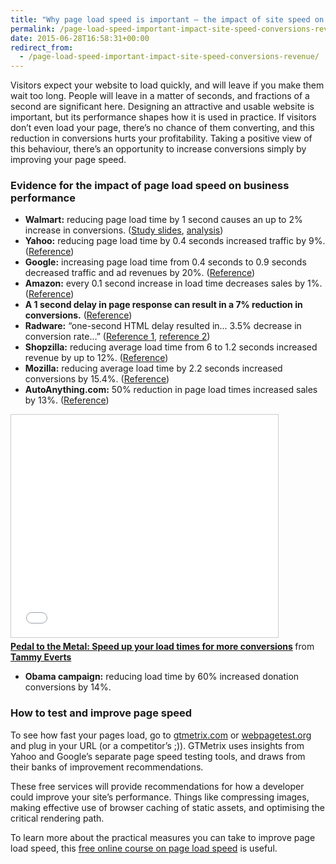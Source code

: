 ```yaml
---
title: "Why page load speed is important – the impact of site speed on conversions and revenue"
permalink: /page-load-speed-important-impact-site-speed-conversions-revenue
date: 2015-06-28T16:58:31+00:00
redirect_from:
  - /page-load-speed-important-impact-site-speed-conversions-revenue/
---
```


Visitors expect your website to load quickly, and will leave if you make them wait too long. People will leave in a matter of seconds, and fractions of a second are significant here. Designing an attractive and usable website is important, but its performance shapes how it is used in practice. If visitors don’t even load your page, there’s no chance of them converting, and this reduction in conversions hurts your profitability. Taking a positive view of this behaviour, there’s an opportunity to increase conversions simply by improving your page speed.

### Evidence for the impact of page load speed on business performance

- **Walmart:** reducing page load time by 1 second causes an up to 2% increase in conversions. ([Study slides](http://minus.com/msM8y8nyh), [analysis](http://www.webperformancetoday.com/2012/02/28/4-awesome-slides-showing-how-page-speed-correlates-to-business-metrics-at-walmart-com/))
- **Yahoo:** reducing page load time by 0.4 seconds increased traffic by 9%. ([Reference](http://www.sitepoint.com/page-speed-business-metrics))
- **Google:** increasing page load time from 0.4 seconds to 0.9 seconds decreased traffic and ad revenues by 20%. ([Reference](http://www.svennerberg.com/2008/12/page-load-times-vs-conversion-rates/))
- **Amazon:** every 0.1 second increase in load time decreases sales by 1%. ([Reference](http://www.svennerberg.com/2008/12/page-load-times-vs-conversion-rates/))
- **A 1 second delay in page response can result in a 7% reduction in conversions.** ([Reference](http://blog.kissmetrics.com/loading-time/))
- **Radware:** “one-second HTML delay resulted in… 3.5% decrease in conversion rate…” ([Reference 1](http://www.webperformancetoday.com/2011/11/23/case-study-slow-page-load-mobile-business-metrics/), [reference 2](http://uxmag.com/articles/when-design-best-practices-become-performance-worst-practices))
- **Shopzilla:** reducing average load time from 6 to 1.2 seconds increased revenue by up to 12%. ([Reference](http://www.webperformancetoday.com/2011/11/23/case-study-slow-page-load-mobile-business-metrics/))
- **Mozilla:** reducing average load time by 2.2 seconds increased conversions by 15.4%. ([Reference](http://www.webperformancetoday.com/2011/11/23/case-study-slow-page-load-mobile-business-metrics/))
- **AutoAnything.com:** 50% reduction in page load times increased sales by 13%. ([Reference](http://www.webperformancetoday.com/2011/11/23/case-study-slow-page-load-mobile-business-metrics/))

<iframe title="Pedal to the Metal: Speed up your load times for more conversions" src="Why%20page%20load%20speed%20is%20important%20%E2%80%93%20the%20impact%20of%20site%20speed%20on%20conversions%20and%20revenue%20%E2%80%93%20Martin%20Lugton_files/qEbNWeTCp5AC54.htm" width="427" height="356" frameborder="0" marginwidth="0" marginheight="0" scrolling="no" style="border:1px solid #CCC; border-width:1px; margin-bottom:5px; max-width: 100%;" allowfullscreen=""> </iframe>

<div style="margin-bottom:5px"> <strong> <a href="https://www.slideshare.net/tammyeverts/pedal-to-the-metal-speed-up-your-load-times-for-more-conversions" title="Pedal to the Metal: Speed up your load times for more conversions" target="_blank">Pedal to the Metal: Speed up your load times for more conversions</a> </strong> from <strong><a href="https://www.slideshare.net/tammyeverts" target="_blank">Tammy Everts</a></strong> </div>

- **Obama campaign:** reducing load time by 60% increased donation conversions by 14%.

### How to test and improve page speed

To see how fast your pages load, go to [gtmetrix.com](http://gtmetrix.com/) or [webpagetest.org](http://www.webpagetest.org/) and plug in your URL (or a competitor’s ;)). GTMetrix uses insights from Yahoo and Google’s separate page speed testing tools, and draws from their banks of improvement recommendations.

These free services will provide recommendations for how a developer could improve your site’s performance. Things like compressing images, making effective use of browser caching of static assets, and optimising the critical rendering path.

To learn more about the practical measures you can take to improve page load speed, this [free online course on page load speed](https://www.udacity.com/course/website-performance-optimization--ud884) is useful.
